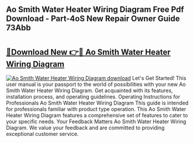 ## Ao Smith Water Heater Wiring Diagram Free Pdf Download - Part-4oS New Repair Owner Guide 73Abb

# <h2><a href="http://dfkf3s2.blite.top/?on=Ao+Smith+Water+Heater+Wiring+Diagram">🔗Download New 👉🔴 Ao Smith Water Heater Wiring Diagram</a></h2>

[![Ao Smith Water Heater Wiring Diagram download](https://i.imgur.com/lujVjoI.png)](http://dfkf3s2.blite.top/?on=Ao+Smith+Water+Heater+Wiring+Diagram)
Let's Get Started! This user manual is your passport to the world of possibilities with your new Ao Smith Water Heater Wiring Diagram. Get acquainted with its features, installation process, and operating guidelines. Operating Instructions for Professionals Ao Smith Water Heater Wiring Diagram This guide is intended for professionals familiar with product type operation. This Ao Smith Water Heater Wiring Diagram features a comprehensive set of features to cater to your specific needs. Your Feedback Matters Ao Smith Water Heater Wiring Diagram. We value your feedback and are committed to providing exceptional customer service.
